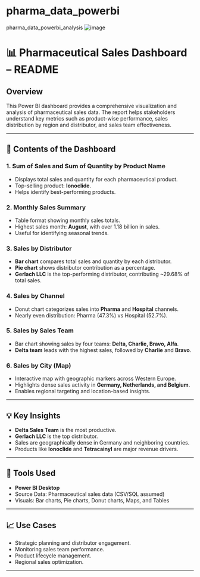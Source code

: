 # pharma_data_powerbi
pharma_data_powerbi_analysis
![image](https://github.com/user-attachments/assets/041bd574-5446-4cc0-aed9-f553cfe983f2)



# 📊 Pharmaceutical Sales Dashboard – README

## Overview

This Power BI dashboard provides a comprehensive visualization and analysis of pharmaceutical sales data. The report helps stakeholders understand key metrics such as product-wise performance, sales distribution by region and distributor, and sales team effectiveness.

---

## 📁 Contents of the Dashboard

### 1. **Sum of Sales and Sum of Quantity by Product Name**

* Displays total sales and quantity for each pharmaceutical product.
* Top-selling product: **Ionoclide**.
* Helps identify best-performing products.

### 2. **Monthly Sales Summary**

* Table format showing monthly sales totals.
* Highest sales month: **August**, with over 1.18 billion in sales.
* Useful for identifying seasonal trends.

### 3. **Sales by Distributor**

* **Bar chart** compares total sales and quantity by each distributor.
* **Pie chart** shows distributor contribution as a percentage.
* **Gerlach LLC** is the top-performing distributor, contributing \~29.68% of total sales.

### 4. **Sales by Channel**

* Donut chart categorizes sales into **Pharma** and **Hospital** channels.
* Nearly even distribution: Pharma (47.3%) vs Hospital (52.7%).

### 5. **Sales by Sales Team**

* Bar chart showing sales by four teams: **Delta, Charlie, Bravo, Alfa**.
* **Delta team** leads with the highest sales, followed by **Charlie** and **Bravo**.

### 6. **Sales by City (Map)**

* Interactive map with geographic markers across Western Europe.
* Highlights dense sales activity in **Germany, Netherlands, and Belgium**.
* Enables regional targeting and location-based insights.

---

## 💡 Key Insights

* **Delta Sales Team** is the most productive.
* **Gerlach LLC** is the top distributor.
* Sales are geographically dense in Germany and neighboring countries.
* Products like **Ionoclide** and **Tetracainyl** are major revenue drivers.

---

## 🔧 Tools Used

* **Power BI Desktop**
* Source Data: Pharmaceutical sales data (CSV/SQL assumed)
* Visuals: Bar charts, Pie charts, Donut charts, Maps, and Tables

---

## 📈 Use Cases

* Strategic planning and distributor engagement.
* Monitoring sales team performance.
* Product lifecycle management.
* Regional sales optimization.

---

